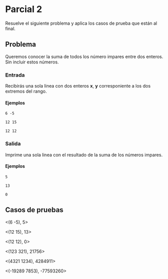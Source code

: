 # Parcial 2
Resuelve el siguiente problema y aplica los casos de prueba que están al final.

## Problema
Queremos conocer la suma de todos los número impares entre dos enteros. Sin incluir estos números.

### Entrada
Recibirás una sola linea con dos enteros **x**, **y** corresponiente a los dos extremos del rango.
#### Ejemplos
`
6 -5
`

`
12 15
`

`
12 12
`
### Salida
Imprime una sola linea con el resultado de la suma de los números impares.

#### Ejemplos

`
5
`

`
13
`

`
0
`

## Casos de pruebas
<(6 -5), 5>

<(12 15), 13>

<(12 12), 0>

<(123 321), 21756>

<(4321 1234), 4284911>

<(-19289 7853), -77593260>
